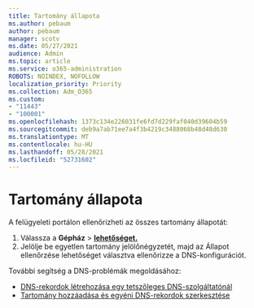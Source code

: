 ```yaml
---
title: Tartomány állapota
ms.author: pebaum
author: pebaum
manager: scotv
ms.date: 05/27/2021
audience: Admin
ms.topic: article
ms.service: o365-administration
ROBOTS: NOINDEX, NOFOLLOW
localization_priority: Priority
ms.collection: Adm_O365
ms.custom:
- "11443"
- "100001"
ms.openlocfilehash: 1373c134e226031fe6fd7d229faf040d39604b59
ms.sourcegitcommit: deb9a7ab71ee7a4f3b4219c3488068b48d48d630
ms.translationtype: MT
ms.contentlocale: hu-HU
ms.lasthandoff: 05/28/2021
ms.locfileid: "52731602"
---
```

# <a name="domain-health-status"></a>Tartomány állapota

A felügyeleti portálon ellenőrizheti az összes tartomány állapotát:

1. Válassza a **Gépház**  >  [**lehetőséget.**](https://portal.microsoft.com/Adminportal/Home?ref=/Domains)
1. Jelölje be egyetlen tartomány jelölőnégyzetét,  majd az Állapot ellenőrzése lehetőséget választva ellenőrizze a DNS-konfigurációt.

További segítség a DNS-problémák megoldásához:

- [DNS-rekordok létrehozása egy tetszőleges DNS-szolgáltatónál](/microsoft-365/admin/get-help-with-domains/create-dns-records-at-any-dns-hosting-provider)
- [Tartomány hozzáadása és egyéni DNS-rekordok szerkesztése](/microsoft-365/admin/setup/add-domain)